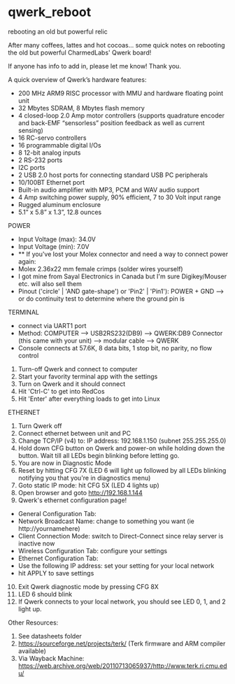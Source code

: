 # qwerk_reboot
rebooting an old but powerful relic

After many coffees, lattes and hot cocoas...
some quick notes on rebooting the old but powerful CharmedLabs' Qwerk board!

If anyone has info to add in, please let me know! Thank you.

A quick overview of Qwerk’s hardware features:
- 200 MHz ARM9 RISC processor with MMU and hardware floating point unit
- 32 Mbytes SDRAM, 8 Mbytes flash memory
- 4 closed-loop 2.0 Amp motor controllers (supports quadrature encoder and back-EMF “sensorless” position feedback as well as
current sensing)
- 16 RC-servo controllers
- 16 programmable digital I/Os
- 8 12-bit analog inputs
- 2 RS-232 ports
- I2C ports
- 2 USB 2.0 host ports for connecting standard USB PC peripherals
- 10/100BT Ethernet port
- Built-in audio amplifier with MP3, PCM and WAV audio support
- 4 Amp switching power supply, 90% efficient, 7 to 30 Volt input range
- Rugged aluminum enclosure
- 5.1” x 5.8” x 1.3”, 12.8 ounces

POWER
- Input Voltage (max): 34.0V
- Input Voltage (min):  7.0V
- ** If you've lost your Molex connector and need a way to connect power again:
- Molex 2.36x22 mm female crimps (solder wires yourself)
- I got mine from Sayal Electronics in Canada but I'm sure Digikey/Mouser etc. will also sell them
- Pinout ('circle' | 'AND gate-shape') or 'Pin2' | 'Pin1'): POWER + GND
--> or do continuity test to determine where the ground pin is

TERMINAL
- connect via UART1 port
- Method: COMPUTER --> USB2RS232(DB9) --> QWERK:DB9 Connector (this came with your unit) --> modular cable --> QWERK
- Console connects at 57.6K, 8 data bits, 1 stop bit, no parity, no flow control
1. Turn-off Qwerk and connect to computer
2. Start your favority terminal app with the settings
3. Turn on Qwerk and it should connect
4. Hit 'Ctrl-C' to get into RedCos
5. Hit 'Enter' after everything loads to get into Linux

ETHERNET
1. Turn Qwerk off
2. Connect ethernet between unit and PC
3. Change TCP/IP (v4) to: IP address: 192.168.1.150 (subnet 255.255.255.0)
4. Hold down CFG button on Qwerk and power-on while holding down the button. Wait till all LEDs begin blinking before letting go.
5. You are now in Diagnostic Mode
6. Reset by hitting CFG 7X (LED 6 will light up followed by all LEDs blinking notifying you that you're in diagnostics menu)
7. Goto static IP mode: hit CFG 5X (LED 4 lights up)
8. Open browser and goto http://192.168.1.144
9. Qwerk's ethernet configuration page!
- General Configuration Tab:
- Network Broadcast Name: change to something you want (ie http://yournamehere)
- Client Connection Mode: switch to Direct-Connect since relay server is inactive now
- Wireless Configuration Tab: configure your settings
- Ethernet Configuration Tab:
- Use the following IP address: set your setting for your local network
- hit APPLY to save settings
10. Exit Qwerk diagnostic mode by pressing CFG 8X
11. LED 6 should blink
12. If Qwerk connects to your local network, you should see LED 0, 1, and 2 light up.


Other Resources:
1. See datasheets folder
2. https://sourceforge.net/projects/terk/ (Terk firmware and ARM compiler available)
2. Via Wayback Machine: https://web.archive.org/web/20110713065937/http://www.terk.ri.cmu.edu/
